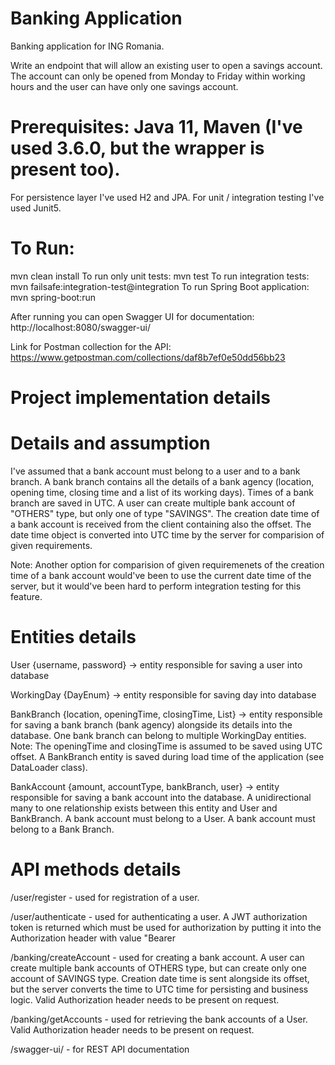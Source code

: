 # Banking Application
Banking application for ING Romania.

Write an endpoint that will allow an existing user to open a savings account. 
The account can only be opened from Monday to Friday within working hours and the user can have only one savings account.

# Prerequisites: Java 11, Maven (I've used 3.6.0, but the wrapper is present too).
For persistence layer I've used H2 and JPA.
For unit / integration testing I've used Junit5.

# To Run:
mvn clean install 
To run only unit tests: mvn test 
To run integration tests: mvn failsafe:integration-test@integration
To run Spring Boot application: mvn spring-boot:run

After running you can open Swagger UI for documentation: http://localhost:8080/swagger-ui/ 

Link for Postman collection for the API: https://www.getpostman.com/collections/daf8b7ef0e50dd56bb23 

# Project implementation details
# Details and assumption
I've assumed that a bank account must belong to a user and to a bank branch.
A bank branch contains all the details of a bank agency (location, opening time, closing time and a list of its working days). Times of a bank branch are saved in UTC.
A user can create multiple bank account of "OTHERS" type, but only one of type "SAVINGS".
The creation date time of a bank account is received from the client containing also the offset. The date time object is converted into UTC time by the server for comparision of given requirements.

Note: Another option for comparision of given requiremenets of the creation time of a bank account would've been to use the current date time of the server, but it would've been hard to perform integration testing for this feature.

# Entities details
User {username, password} -> entity responsible for saving a user into database

WorkingDay {DayEnum} -> entity responsible for saving day into database

BankBranch {location, openingTime, closingTime, List<WorkingDay>} -> entity responsible for saving a bank branch (bank agency) alongside its details into the database. One bank branch can belong to multiple WorkingDay entities.
Note: The openingTime and closingTime is assumed to be saved using UTC offset. 
A BankBranch entity is saved during load time of the application (see DataLoader class).
  
BankAccount {amount, accountType, bankBranch, user} -> entity responsible for saving a bank account into the database. A unidirectional many to one relationship exists between this entity and User and BankBranch.
A bank account must belong to a User.
A bank account must belong to a Bank Branch.

# API methods details
/user/register - used for registration of a user.

/user/authenticate - used for authenticating a user. A JWT authorization token is returned which must be used for authorization by putting it into the Authorization header with value "Bearer <received authorization token>
  
/banking/createAccount - used for creating a bank account. A user can create multiple bank accounts of OTHERS type, but can create only one account of SAVINGS type. 
Creation date time is sent alongside its offset, but the server converts the time to UTC time for persisting and business logic. Valid Authorization header needs to be present on request.

/banking/getAccounts - used for retrieving the bank accounts of a User. Valid Authorization header needs to be present on request.

/swagger-ui/ - for REST API documentation
